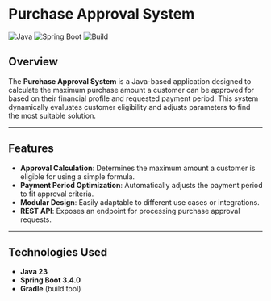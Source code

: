 # Purchase Approval System

![Java](https://img.shields.io/badge/Java-23-orange)
![Spring Boot](https://img.shields.io/badge/Spring%20Boot-3.4.0-green)
![Build](https://img.shields.io/badge/Build-Gradle-blue)

## Overview

The **Purchase Approval System** is a Java-based application designed to calculate the maximum purchase amount a customer can be approved for based on their financial profile and requested payment period. This system dynamically evaluates customer eligibility and adjusts parameters to find the most suitable solution.

---

## Features

- **Approval Calculation**: Determines the maximum amount a customer is eligible for using a simple formula.
- **Payment Period Optimization**: Automatically adjusts the payment period to fit approval criteria.
- **Modular Design**: Easily adaptable to different use cases or integrations.
- **REST API**: Exposes an endpoint for processing purchase approval requests.

---

## Technologies Used

- **Java 23**
- **Spring Boot 3.4.0**
- **Gradle** (build tool)
